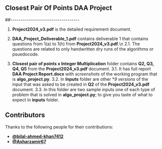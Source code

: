 ## Closest Pair Of Points DAA Project

##-----------------------------------

1. **Project2024_v3.pdf** is the detailed requirement document.

2. **DAA_Project_Deliverable_1.pdf** contains deliverable 1 that contains questions from 1(a) to 1(h) from  **Project2024_v3.pdf**.\n
   2.1. The questions are related to only handwritten dry runs of the algorithms or psuedocode.

3. **Closest pair of points x Integer Multiplication** folder contains **Q2, Q3, Q4, Q5** from the **Project2024_v3.pdf** document.
   3.1. It has full report **DAA Project Report.docx** with *screenshots* of the working program that is **algo_project.py**.
   3.2. In **Inputs** folder are other **9 versions* of the input that was asked to be created in **Q2** of the **Project2024_v3.pdf** document.
   3.3. In this folder are two sample inputs one of each type of problem that is solved in **algo_project.py**; to give you taste of what to expect in **inputs** folder.


## Contributors
Thanks to the following people for their contributions:

- **[@bilal-ahmed-khan7412](https://github.com/bilal-ahmed-khan7412)**
- **[@Asharzamir67](https://github.com/Asharzamir67)**
